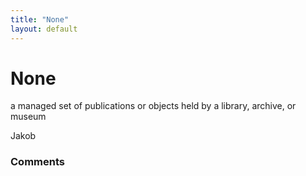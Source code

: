 ```yaml
---
title: "None"
layout: default
---
```

None
=====================
a managed set of publications or objects held by a library, archive, or
museum

Jakob

### Comments ###


